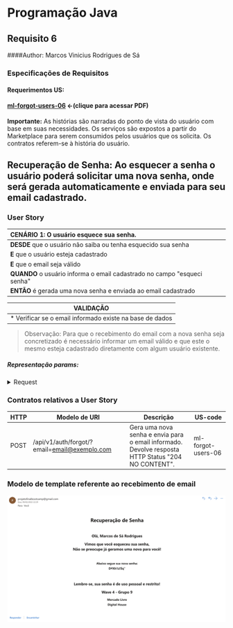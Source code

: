 # Programação Java
## Requisito 6
####Author: Marcos Vinicius Rodrigues de Sá

### Especificações de Requisitos

#### Requerimentos US:
#### [ml-forgot-users-06](https://netto-meli.github.io/w4g9-projeto-final/guide/projeto_integrador/US-6/Requisito_6_-_Marcos_Sa.pdf) <-(clique para acessar PDF)

**Importante:**
As histórias são narradas do ponto de vista do usuário com base em
suas necessidades. Os serviços são expostos a partir do Marketplace para serem
consumidos pelos usuários que os solicita. Os contratos referem-se à história do usuário.

## Recuperação de Senha: Ao esquecer a senha o usuário poderá solicitar uma nova senha, onde será gerada automaticamente e enviada para seu email cadastrado. 
### User Story

| **CENÁRIO 1:** O usuário esquece sua senha.                              |
|:-------------------------------------------------------------------------|
| **DESDE**  que o usuário não saiba ou tenha esquecido sua senha          |
| **E** que o usuário esteja cadastrado                                    |
| **E** que o email seja válido                                            |
| **QUANDO** o usuário informa o email cadastrado no campo "esqueci senha" |
| **ENTÃO** é gerada uma nova senha e enviada ao email cadastrado          |

| VALIDAÇÃO                                                |
|----------------------------------------------------------|
| * Verificar se o email informado existe na base de dados |

> Observação:
 Para que o recebimento do email com a nova senha seja concretizado é necessário informar um email válido e que este o mesmo esteja cadastrado diretamente com algum usuário existente.

##### Representação params:
<details><summary>Request</summary><p>

```PARAMS
                 PARAMS
                 
      KEY          |        VALUE
     email         |   email@exemplo.com 
```
</p></details>


### Contratos relativos a User Story
| HTTP | Modelo de URI                                 | Descrição                                                                                                                                                                                                                                                                           | US-code |
|------|-----------------------------------------------|-------------------------------------------------------------------------------------------------------------------------------------------------------------------------------------------------------------------------------------------------------------------------------------|---|
| POST | /api/v1/auth/forgot/?email=email@exemplo.com  | Gera uma nova senha e envia para o email informado. <br>Devolve resposta HTTP Status "204 NO CONTENT". | ml-forgot-users-06 |


### Modelo de template referente ao recebimento de email
![Alt text](assets/templateEmail.png?raw=true "Title")